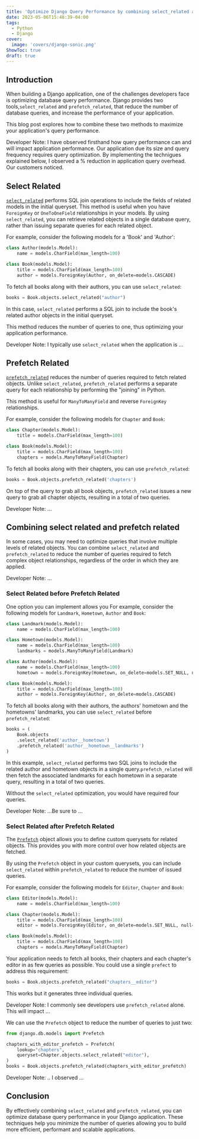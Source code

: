 ```yaml
---
title: 'Optimize Django Query Performance by combining select_related and prefetch_related'
date: 2023-05-06T15:48:39-04:00
tags:
  - Python
  - Django
cover:
  image: 'covers/django-sonic.png'
ShowToc: true
draft: true
---
```


## Introduction

When building a Django application, one of the challenges developers face is optimizing database query performance. Django provides two tools,`select_related` and `prefetch_related`, that reduce the number of database queries, and increase the performance of your application. 

This blog post explores how to combine these two methods to maximize your application's query performance.

Developer Note: I have observed firsthand how query performance can and will impact application performance. Our application due its size and query frequency requires query optimization. By implementing the technigues explained below, I observed a <percentage>% reduction in application query overhead. Our customers noticed.  

## Select Related

[`select_related`](https://docs.djangoproject.com/en/4.2/ref/models/querysets/#select-related) performs SQL join operations to include the fields of related models in the initial queryset. This method is useful when you have `ForeignKey` or `OneToOneField` relationships in your models. By using `select_related`, you can retrieve related objects in a single database query, rather than issuing separate queries for each related object.

For example, consider the following models for a 'Book' and 'Author':

```python
class Author(models.Model):
    name = models.CharField(max_length=100)

class Book(models.Model):
    title = models.CharField(max_length=100)
    author = models.ForeignKey(Author, on_delete=models.CASCADE)
```

To fetch all books along with their authors, you can use `select_related`:

```python
books = Book.objects.select_related("author")
```

In this case, `select_related` performs a SQL join to include the book's related author objects in the initial queryset. 

This method reduces the number of queries to one, thus optimizing your application performance.

Developer Note: I typically use `select_related` when the application is ...

## Prefetch Related

[`prefetch_related`](https://docs.djangoproject.com/en/4.2/ref/models/querysets/#prefetch-related) reduces the number of queries required to fetch related objects. Unlike `select_related`, `prefetch_related` performs a separate query for each relationship by performing the "joining" in Python. 

This method is useful for `ManyToManyField` and reverse `ForeignKey` relationships.

For example, consider the following models for `Chapter` and `Book`:

```python
class Chapter(models.Model):
    title = models.CharField(max_length=100)

class Book(models.Model):
    title = models.CharField(max_length=100)
    chapters = models.ManyToManyField(Chapter)
```

To fetch all books along with their chapters, you can use `prefetch_related`:

```python
books = Book.objects.prefetch_related('chapters')
```

On top of the query to grab all book objects, `prefetch_related` issues a new query to grab all chapter objects, resulting in a total of two queries.

Developer Note:  ...

## Combining select related and prefetch related

In some cases, you may need to optimize queries that involve multiple levels of related objects. You can combine `select_related` and `prefetch_related` to reduce the number of queries required to fetch complex object relationships, regardless of the order in which they are applied.

Developer Note: ...

### Select Related before Prefetch Related

One option you can implement allows you 
For example, consider the following models for `Landmark`, `Hometown`, `Author` and `Book`:

```python
class Landmark(models.Model):
    name = models.CharField(max_length=100)

class Hometown(models.Model):
    name = models.CharField(max_length=100)
    landmarks = models.ManyToManyField(Landmark)

class Author(models.Model):
    name = models.CharField(max_length=100)
    hometown = models.ForeignKey(Hometown, on_delete=models.SET_NULL, null=True)

class Book(models.Model):
    title = models.CharField(max_length=100)
    author = models.ForeignKey(Author, on_delete=models.CASCADE)
```

To fetch all books along with their authors, the authors' hometown and the hometowns' landmarks, you can use `select_related` before `prefetch_related`:

```python
books = (
    Book.objects
    .select_related('author__hometown')
    .prefetch_related('author__hometown__landmarks')
)
```

In this example, `select_related` performs two SQL joins to include the related author and hometown objects in a single query.`prefetch_related` will then fetch the associated landmarks for each hometown in a separate query, resulting in a total of two queries. 

Without the `select_related` optimization, you would have required four queries.

Developer Note: ...Be sure to ...

### Select Related after Prefetch Related

The [`Prefetch`](https://docs.djangoproject.com/en/4.2/ref/models/querysets/#django.db.models.Prefetch) object allows you to define custom querysets for related objects. This provides you with more control over how related objects are fetched. 

By using the `Prefetch` object in your custom querysets, you can include `select_related` within `prefetch_related` to reduce the number of issued queries.

For example, consider the following models for `Editor`, `Chapter` and `Book`:

```python
class Editor(models.Model):
    name = models.CharField(max_length=100)

class Chapter(models.Model):
    title = models.CharField(max_length=100)
    editor = models.ForeignKey(Editor, on_delete=models.SET_NULL, null=True)

class Book(models.Model):
    title = models.CharField(max_length=100)
    chapters = models.ManyToManyField(Chapter)
```

Your application needs to fetch all books, their chapters and each chapter's editor in as few queries as possible. You could use a single `prefect` to address this requirement:

```python
books = Book.objects.prefetch_related("chapters__editor")
```

This works but it generates three individual queries. 

Developer Note: I commonly see developers use `prefetch_related` alone. This will impact ...

We can use the `Prefetch` object to reduce the number of queries to just two:

```python
from django.db.models import Prefetch

chapters_with_editor_prefetch = Prefetch(
    lookup="chapters",
    queryset=Chapter.objects.select_related("editor"),
)
books = Book.objects.prefetch_related(chapters_with_editor_prefetch)
```

Developer Note: .. I observed ...

## Conclusion

By effectively combining `select_related` and `prefetch_related`, you can optimize database query performance in your Django application. These techniques help you minimize the number of queries allowing you to build more efficient, performant and scalable applications.
